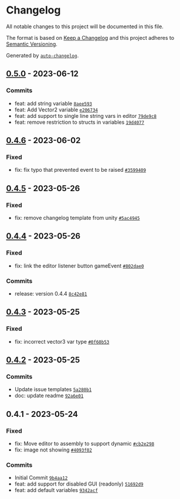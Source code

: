 # Changelog

All notable changes to this project will be documented in this file.

The format is based on [Keep a Changelog](https://keepachangelog.com/en/1.0.0/)
and this project adheres to [Semantic Versioning](https://semver.org/spec/v2.0.0.html).

Generated by [`auto-changelog`](https://github.com/CookPete/auto-changelog).

## [0.5.0](https://github.com/mariodebono/Unity-SO-Architecture/compare/0.4.6...0.5.0) - 2023-06-12

### Commits

- feat: add string variable [`8aee593`](https://github.com/mariodebono/Unity-SO-Architecture/commit/8aee59372fc118d8530d7b6418615ead1a92cb6b)
- feat: Add Vector2 variable [`e206734`](https://github.com/mariodebono/Unity-SO-Architecture/commit/e20673414c8f26a7fc534d73ed4c20e532a353cf)
- feat: add support to single line string vars in editor [`79de9c8`](https://github.com/mariodebono/Unity-SO-Architecture/commit/79de9c85f621fe194f1f43c1ac5806b91a0ac0f8)
- feat: remove restriction to structs in variables [`19d4077`](https://github.com/mariodebono/Unity-SO-Architecture/commit/19d4077b1af06f9f68689f4b85cb7e0f5cacfad8)

## [0.4.6](https://github.com/mariodebono/Unity-SO-Architecture/compare/0.4.5...0.4.6) - 2023-06-02

### Fixed

- fix: fix typo that prevented event to be raised [`#3599409`](https://github.com/mariodebono/Unity-SO-Architecture//commit/35994094be339e7b844f4708bc0d66ecb0d0cc97)

## [0.4.5](https://github.com/mariodebono/Unity-SO-Architecture/compare/0.4.4...0.4.5) - 2023-05-26

### Fixed

- fix: remove changelog template from unity [`#5ac4945`](https://github.com/mariodebono/Unity-SO-Architecture//commit/5ac4945619474cb540be0157cd56ad913fd28b3b)

## [0.4.4](https://github.com/mariodebono/Unity-SO-Architecture/compare/0.4.3...0.4.4) - 2023-05-26

### Fixed

- fix: link the editor listener button gameEvent [`#802dae0`](https://github.com/mariodebono/Unity-SO-Architecture//commit/802dae04eccd66cd97bcf21bfe62829aedc8c826)

### Commits

- release: version 0.4.4 [`8c42e81`](https://github.com/mariodebono/Unity-SO-Architecture/commit/8c42e81ccdc2f5d2bcc8f307c99c35cc4923e227)

## [0.4.3](https://github.com/mariodebono/Unity-SO-Architecture/compare/0.4.2...0.4.3) - 2023-05-25

### Fixed

- fix: incorrect vector3 var type [`#0f60b53`](https://github.com/mariodebono/Unity-SO-Architecture//commit/0f60b532cba1b2ee6d2220ca400e5d63af21f73a)

## [0.4.2](https://github.com/mariodebono/Unity-SO-Architecture/compare/0.4.1...0.4.2) - 2023-05-25

### Commits

- Update issue templates [`5a280b1`](https://github.com/mariodebono/Unity-SO-Architecture/commit/5a280b19668dafb93c6afe6947947ec8885b8e2f)
- doc: update readme [`92a6e01`](https://github.com/mariodebono/Unity-SO-Architecture/commit/92a6e012f0b81b3ea7348093bfad7f1b0dc6cfbd)

## 0.4.1 - 2023-05-24

### Fixed

- fix: Move editor to assembly to support dynamic [`#cb2e298`](https://github.com/mariodebono/Unity-SO-Architecture//commit/cb2e2986efb59e9f7e8438db1006d851d4ebeaba)
- fix: image not showing [`#4093f02`](https://github.com/mariodebono/Unity-SO-Architecture//commit/4093f020d888f812ee6e340a965370a64e561920)

### Commits

- Initial Commit [`9b4aa12`](https://github.com/mariodebono/Unity-SO-Architecture/commit/9b4aa12615f6a013b9fc6668d6f82b2440429438)
- feat: add support for disabled GUI (readonly) [`51692d9`](https://github.com/mariodebono/Unity-SO-Architecture/commit/51692d988b069173b20ade350bb290da8de103bb)
- feat: add default variables [`9342acf`](https://github.com/mariodebono/Unity-SO-Architecture/commit/9342acf6936bdb8e9a7c946c70a8161bbb9d3c12)
